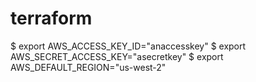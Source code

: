 # terraform

$ export AWS_ACCESS_KEY_ID="anaccesskey"
$ export AWS_SECRET_ACCESS_KEY="asecretkey"
$ export AWS_DEFAULT_REGION="us-west-2"